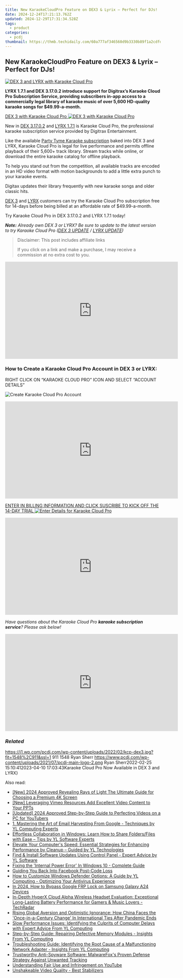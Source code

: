 ```yaml
---
title: New KaraokeCloudPro Feature on DEX3 & Lyrix – Perfect for DJs!
date: 2024-12-24T17:21:13.762Z
updated: 2024-12-29T17:31:34.528Z
tags:
  - product
categories:
  - pcdj
thumbnail: https://thmb.techidaily.com/60a777af346560d9b3330b89f1a2cdfdf0449c805175841dc09638ed49d803c3.jpg
---
```


## New KaraokeCloudPro Feature on DEX3 & Lyrix – Perfect for DJs!

[![DEX 3 and LYRX with Karaoke Cloud Pro](https://i1.wp.com/pcdj.com/wp-content/uploads/2022/02/kcp-dex3.jpg?resize=845%2C321&ssl=1)](https://i1.wp.com/pcdj.com/wp-content/uploads/2022/02/kcp-dex3.jpg?fit=1030%2C606&ssl=1 "DEX 3 and LYRX with Karaoke Cloud Pro")

**LYRX 1.7.1 and DEX 3.17.0.2 introduce support for Digitrax’s Karaoke Cloud Pro Subscription Service, providing subscribers in-app access to a commercially legal library of karaoke music of over 5,600 HD-quality karaoke songs for $49.99-a-month.** 

[DEX 3 with Karaoke Cloud Pro ![DEX 3 with Karaoke Cloud Pro](https://i0.wp.com/pcdj.com/wp-content/uploads/2022/02/DEX3-with-KCP.png?fit=300%2C188&ssl=1 "DEX 3 with Karaoke Cloud Pro")](https://i0.wp.com/pcdj.com/wp-content/uploads/2022/02/DEX3-with-KCP.png?fit=1030%2C647&ssl=1)

New in [DEX 3.17.0.2](https://tools.techidaily.com/pcdj/products/) and [LYRX 1.7.1](http://www.lyrxkaraoke.com/) is Karaoke Cloud Pro, the professional karaoke subscription service provided by Digitrax Entertainment.

Like the available [Party Tyme Karaoke subscription](https://tools.techidaily.com/pcdj/products/) baked into DEX 3 and LYRX, Karaoke Cloud Pro is legal for live performance and permits offline playback of their 5,600+ track library. Stream tracks while online, or download the entire karaoke catalog for offline playback.

To help you stand out from the competition, all available tracks are encoded in an HD video format with motion backgrounds to add a little extra punch to your karaoke events.

Digitax updates their library frequently with new karaoke songs and older classic hits.

[DEX 3](https://tools.techidaily.com/pcdj/products/) and [LYRX](http://www.lyrxkaraoke.com/) customers can try the Karaoke Cloud Pro subscription free for 14-days before being billed at an affordable rate of $49.99-a-month.

Try Karaoke Cloud Pro in DEX 3.17.0.2 and LYRX 1.7.1 today!

_**Note:** Already own DEX 3 or LYRX? Be sure to update to the latest version to try Karaoke Cloud Pro ([DEX 3 UPDATE](https://tools.techidaily.com/pcdj/products/) / [LYRX UPDATE](https://tools.techidaily.com/pcdj/products/))_

>  Disclaimer: This post includes affiliate links
>
>  If you click on a link and make a purchase, I may receive a commission at no extra cost to you.
>

<!-- affiliate ads begin -->
<iframe width="560" height="315" src="https://www.youtube.com/embed/6X24fPKs6AE?si=YtQy-8zy7GifgfA7" title="YouTube video player" frameborder="0" allow="accelerometer; autoplay; clipboard-write; encrypted-media; gyroscope; picture-in-picture; web-share" referrerpolicy="strict-origin-when-cross-origin" allowfullscreen></iframe>
<!-- affiliate ads end -->

### How to Create a Karaoke Cloud Pro Account in DEX 3 or LYRX:

RIGHT CLICK ON “KARAOKE CLOUD PRO” ICON AND SELECT “ACCOUNT DETAILS”

![Create Karaoke Cloud Pro Account](https://i1.wp.com/pcdj.com/wp-content/uploads/2022/02/account-details.jpg?fit=550%2C550&ssl=1 "Create Karaoke Cloud Pro Account")

<!-- affiliate ads begin -->
<iframe width="560" height="315" src="https://www.youtube.com/embed/gOyLy8DeizY?si=GkAmK0hChZw6_2tW" title="YouTube video player" frameborder="0" allow="accelerometer; autoplay; clipboard-write; encrypted-media; gyroscope; picture-in-picture; web-share" referrerpolicy="strict-origin-when-cross-origin" allowfullscreen></iframe>
<!-- affiliate ads end -->

[ENTER IN BILLING INFORMATION AND CLICK SUSCRIBE TO KICK OFF THE 14-DAY TRIAL ![Enter Details for Karaoke Cloud Pro](https://i0.wp.com/pcdj.com/wp-content/uploads/2022/02/enter-details.jpg?fit=924%2C924&ssl=1 "Enter Details for Karaoke Cloud Pro")](https://i0.wp.com/pcdj.com/wp-content/uploads/2022/02/enter-details.jpg?fit=924%2C924&ssl=1)

<!-- affiliate ads begin -->
<iframe width="560" height="315" src="https://www.youtube.com/embed/cBCyRXC1-Tw?si=lN9P2xo0hsfyD8K6" title="YouTube video player" frameborder="0" allow="accelerometer; autoplay; clipboard-write; encrypted-media; gyroscope; picture-in-picture; web-share" referrerpolicy="strict-origin-when-cross-origin" allowfullscreen></iframe>
<!-- affiliate ads end -->

_Have questions about the Karaoke Cloud Pro **karaoke subscription service**? Please ask below!_

<!-- affiliate ads begin -->
<iframe width="560" height="315" src="https://www.youtube.com/embed/it8VkxDUdAc?si=ef6VZWR7kW4P9ikh" title="YouTube video player" frameborder="0" allow="accelerometer; autoplay; clipboard-write; encrypted-media; gyroscope; picture-in-picture; web-share" referrerpolicy="strict-origin-when-cross-origin" allowfullscreen></iframe>
<!-- affiliate ads end -->

### _Related_

https://i1.wp.com/pcdj.com/wp-content/uploads/2022/02/kcp-dex3.jpg?fit=1548%2C911&ssl=1 911 1548 Ryan Sherr https://www.pcdj.com/wp-content/uploads/2021/07/pcdj-main-logo-2.png Ryan Sherr2022-02-25 15:10:412023-04-10 17:03:43Karaoke Cloud Pro Now Available in DEX 3 and LYRX}

<ins class="adsbygoogle"
     style="display:block"
     data-ad-format="autorelaxed"
     data-ad-client="ca-pub-7571918770474297"
     data-ad-slot="1223367746"></ins>

<ins class="adsbygoogle"
     style="display:block"
     data-ad-client="ca-pub-7571918770474297"
     data-ad-slot="8358498916"
     data-ad-format="auto"
     data-full-width-responsive="true"></ins>

<span class="atpl-alsoreadstyle">Also read:</span>
<div><ul>
<li><a href="https://fox-boxes.techidaily.com/new-2024-approved-revealing-rays-of-light-the-ultimate-guide-for-choosing-a-premium-4k-screen/"><u>[New] 2024 Approved Revealing Rays of Light The Ultimate Guide for Choosing a Premium 4K Screen</u></a></li>
<li><a href="https://vimeo-videos.techidaily.com/new-leveraging-vimeo-resources-add-excellent-video-content-to-your-ppts/"><u>[New] Leveraging Vimeo Resources Add Excellent Video Content to Your PPTs</u></a></li>
<li><a href="https://youtube-data.techidaily.com/ed-2024-approved-step-by-step-guide-to-perfecting-videos-on-a-pc-for-youtubers/"><u>[Updated] 2024 Approved Step-by-Step Guide to Perfecting Videos on a PC for YouTubers</u></a></li>
<li><a href="https://win-exclusive.techidaily.com/1-mastering-the-art-of-email-harvesting-from-google-techniques-by-yl-computing-experts/"><u>1. Mastering the Art of Email Harvesting From Google - Techniques by YL Computing Experts</u></a></li>
<li><a href="https://win-exclusive.techidaily.com/effortless-collaboration-in-windows-learn-how-to-share-foldersfiles-with-ease-tips-by-yl-software-experts/"><u>Effortless Collaboration in Windows: Learn How to Share Folders/Files with Ease – Tips by YL Software Experts</u></a></li>
<li><a href="https://win-exclusive.techidaily.com/elevate-your-computers-speed-essential-strategies-for-enhancing-performance-by-cleanup-guided-by-yl-technologies/"><u>Elevate Your Computer's Speed: Essential Strategies for Enhancing Performance by Cleanup – Guided by YL Technologies</u></a></li>
<li><a href="https://win-exclusive.techidaily.com/find-and-install-software-updates-using-control-panel-expert-advice-by-yl-software/"><u>Find & Install Software Updates Using Control Panel - Expert Advice by YL Software</u></a></li>
<li><a href="https://blue-screen-error.techidaily.com/fixing-the-internal-power-error-in-windows-10-complete-guide/"><u>Fixing the 'Internal Power Error' In Windows 10 - Complete Guide</u></a></li>
<li><a href="https://facebook.techidaily.com/guiding-you-back-into-facebook-post-code-loss/"><u>Guiding You Back Into Facebook Post-Code Loss</u></a></li>
<li><a href="https://win-exclusive.techidaily.com/how-to-customize-windows-defender-options-a-guide-by-yl-computing-optimizing-your-antivirus-experience/"><u>How to Customize Windows Defender Options: A Guide by YL Computing - Optimizing Your Antivirus Experience</u></a></li>
<li><a href="https://android-frp.techidaily.com/in-2024-how-to-bypass-google-frp-lock-on-samsung-galaxy-a24-devices-by-drfone-android/"><u>In 2024, How to Bypass Google FRP Lock on Samsung Galaxy A24 Devices</u></a></li>
<li><a href="https://games-able.techidaily.com/in-depth-hyperx-cloud-alpha-wireless-headset-evaluation-exceptional-long-lasting-battery-performance-for-gamers-and-music-lovers-techradar/"><u>In-Depth HyperX Cloud Alpha Wireless Headset Evaluation: Exceptional Long-Lasting Battery Performance for Gamers & Music Lovers - TechRadar</u></a></li>
<li><a href="https://win-exclusive.techidaily.com/rising-global-aversion-and-optimistic-ignorance-how-china-faces-the-once-in-a-century-change-in-international-ties-after-pandemic-ends/"><u>Rising Global Aversion and Optimistic Ignorance: How China Faces the 'Once-in-a-Century Change' In International Ties After Pandemic Ends</u></a></li>
<li><a href="https://win-exclusive.techidaily.com/slow-performance-issues-identifying-the-culprits-of-computer-delays-with-expert-advice-from-yl-computing/"><u>Slow Performance Issues: Identifying the Culprits of Computer Delays with Expert Advice From YL Computing</u></a></li>
<li><a href="https://win-exclusive.techidaily.com/step-by-step-guide-repairing-defective-memory-modules-insights-from-yl-computing/"><u>Step-by-Step Guide: Repairing Defective Memory Modules - Insights From YL Computing</u></a></li>
<li><a href="https://win-exclusive.techidaily.com/troubleshooting-guide-identifying-the-root-cause-of-a-malfunctioning-network-adapter-insights-from-yl-computing/"><u>Troubleshooting Guide: Identifying the Root Cause of a Malfunctioning Network Adapter - Insights From YL Computing</u></a></li>
<li><a href="https://win-extraordinary.techidaily.com/trustworthy-anti-spyware-software-malwarefoxs-proven-defense-strategy-against-unwanted-tracking/"><u>Trustworthy Anti-Spyware Software: MalwareFox's Proven Defense Strategy Against Unwanted Tracking</u></a></li>
<li><a href="https://youtube-data.techidaily.com/standing-fair-use-and-infringement-on-youtube/"><u>Understanding Fair Use and Infringement on YouTube</u></a></li>
<li><a href="https://youtube-zero.techidaily.com/keable-video-quality-best-stabilizers/"><u>Unshakeable Video Quality - Best Stabilizers</u></a></li>
</ul></div>

